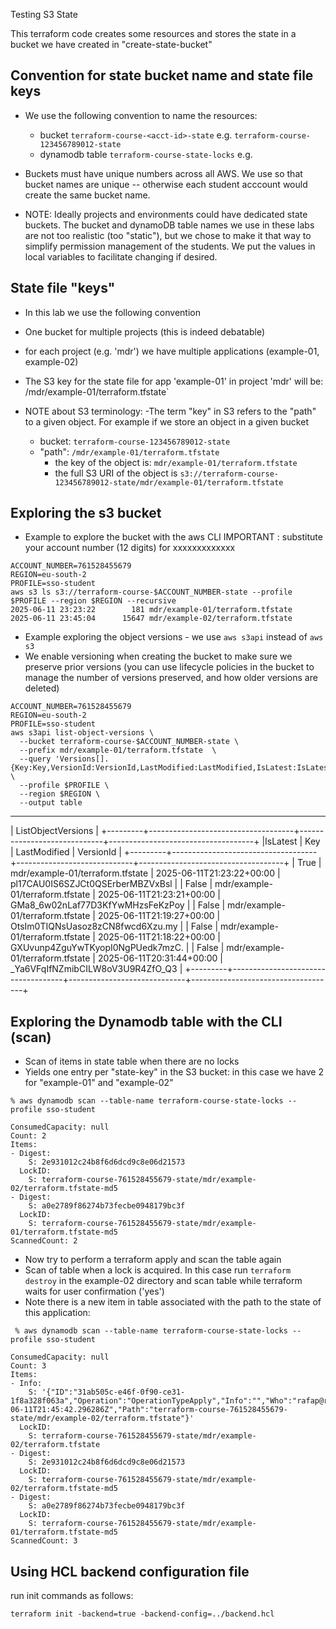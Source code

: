 Testing S3 State

This terraform code creates some resources and stores the state in a bucket we have created in "create-state-bucket"

## Convention for state bucket name and state file keys
- We use the following convention to name the resources:

    - bucket `terraform-course-<acct-id>-state` e.g. `terraform-course-123456789012-state`
    - dynamodb table `terraform-course-state-locks` e.g. 

- Buckets must have unique numbers across all AWS.   We use <acct-id> so that bucket names are unique -- otherwise each student acccount would create the same bucket name.  

- NOTE:  Ideally projects and environments could have dedicated state buckets.  The bucket  and dynamoDB table names we use in these labs are not too realistic (too "static"), but we chose to make it that way to simplify permission management of the students.   We put the values in local variables to facilitate changing if desired.

## State file "keys" 
- In this lab we use the following convention
- One bucket for multiple projects (this is indeed debatable)
- for each project (e.g. 'mdr') we have multiple applications (example-01, example-02)
- The S3 key for the state file for app 'example-01' in project 'mdr' will be:  /mdr/example-01/terraform.tfstate`

- NOTE about S3 terminology:
    -The term "key" in S3 refers to the "path" to a given object.  For example if we store an object in a given bucket
    - bucket: `terraform-course-123456789012-state`
    - "path": `/mdr/example-01/terraform.tfstate`
        - the key of the object is: `mdr/example-01/terraform.tfstate`
        - the full S3 URI of the object is `s3://terraform-course-123456789012-state/mdr/example-01/terraform.tfstate`

## Exploring the s3 bucket
- Example to explore the bucket with the aws CLI
IMPORTANT : substitute your account number (12 digits) for xxxxxxxxxxxxx

```
ACCOUNT_NUMBER=761528455679
REGION=eu-south-2
PROFILE=sso-student
aws s3 ls s3://terraform-course-$ACCOUNT_NUMBER-state --profile $PROFILE --region $REGION --recursive
2025-06-11 23:23:22        181 mdr/example-01/terraform.tfstate
2025-06-11 23:45:04      15647 mdr/example-02/terraform.tfstate
```
- Example exploring the object versions - we use  `aws s3api` instead of `aws s3`
- We enable versioning when creating the bucket to make sure we preserve prior versions (you can use lifecycle policies in the bucket to manage the number of versions preserved, and how older versions are deleted)
```
ACCOUNT_NUMBER=761528455679
REGION=eu-south-2
PROFILE=sso-student
aws s3api list-object-versions \
  --bucket terraform-course-$ACCOUNT_NUMBER-state \
  --prefix mdr/example-01/terraform.tfstate  \
  --query 'Versions[].{Key:Key,VersionId:VersionId,LastModified:LastModified,IsLatest:IsLatest}' \
  --profile $PROFILE \
  --region $REGION \
  --output table

```
-------------------------------------------------------------------------------------------------------------------
|                                               ListObjectVersions                                                |
+---------+------------------------------------+-----------------------------+------------------------------------+
|IsLatest |                Key                 |        LastModified         |             VersionId              |
+---------+------------------------------------+-----------------------------+------------------------------------+
|  True   |  mdr/example-01/terraform.tfstate  |  2025-06-11T21:23:22+00:00  |  pl17CAU0IS6SZJCt0QSErberMBZVxBsl  |
|  False  |  mdr/example-01/terraform.tfstate  |  2025-06-11T21:23:21+00:00  |  GMa8_6w02nLaf77D3KfYwMHzsFeKzPoy  |
|  False  |  mdr/example-01/terraform.tfstate  |  2025-06-11T21:19:27+00:00  |  OtsIm0TIQNsUasoz8zCN8fwcd6Xzu.my  |
|  False  |  mdr/example-01/terraform.tfstate  |  2025-06-11T21:18:22+00:00  |  GXUvunp4ZguYwTKyopI0NgPUedk7mzC.  |
|  False  |  mdr/example-01/terraform.tfstate  |  2025-06-11T20:31:44+00:00  |  _Ya6VFqIfNZmibCILW8oV3U9R4ZfO_Q3  |
+---------+------------------------------------+-----------------------------+------------------------------------+

## Exploring the Dynamodb table with the CLI (scan)

- Scan of items in state table when there are no locks
- Yields one entry per "state-key" in the S3 bucket: in this case we have 2 for "example-01" and "example-02"

```
% aws dynamodb scan --table-name terraform-course-state-locks --profile sso-student

ConsumedCapacity: null
Count: 2
Items:
- Digest:
    S: 2e931012c24b8f6d6dcd9c8e06d21573
  LockID:
    S: terraform-course-761528455679-state/mdr/example-02/terraform.tfstate-md5
- Digest:
    S: a0e2789f86274b73fecbe0948179bc3f
  LockID:
    S: terraform-course-761528455679-state/mdr/example-01/terraform.tfstate-md5
ScannedCount: 2
```

- Now try to perform a terraform apply and scan the table again
- Scan of table when a lock is acquired.  In this case run `terraform destroy` in the example-02 directory and scan table while terraform waits for user confirmation ('yes')
- Note there is a new item in table associated with the path to the state of this application:
```
 % aws dynamodb scan --table-name terraform-course-state-locks --profile sso-student

ConsumedCapacity: null
Count: 3
Items:
- Info:
    S: '{"ID":"31ab505c-e46f-0f90-ce31-1f8a328f063a","Operation":"OperationTypeApply","Info":"","Who":"rafap@rafap.local","Version":"1.12.1","Created":"2025-06-11T21:45:42.296286Z","Path":"terraform-course-761528455679-state/mdr/example-02/terraform.tfstate"}'
  LockID:
    S: terraform-course-761528455679-state/mdr/example-02/terraform.tfstate
- Digest:
    S: 2e931012c24b8f6d6dcd9c8e06d21573
  LockID:
    S: terraform-course-761528455679-state/mdr/example-02/terraform.tfstate-md5
- Digest:
    S: a0e2789f86274b73fecbe0948179bc3f
  LockID:
    S: terraform-course-761528455679-state/mdr/example-01/terraform.tfstate-md5
ScannedCount: 3

```

## Using HCL backend configuration file

run init commands as follows:
```
terraform init -backend=true -backend-config=../backend.hcl
